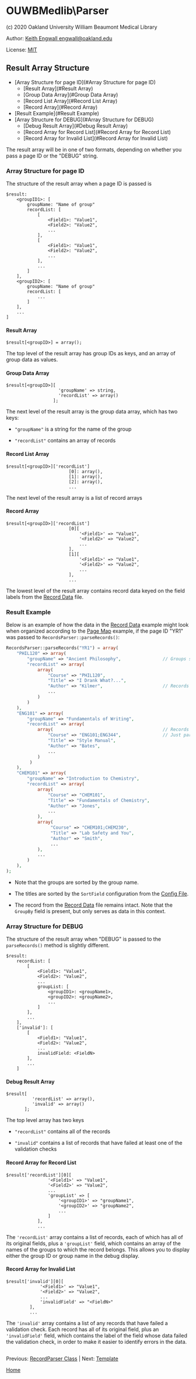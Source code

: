 # OUWBMedlib\Parser
(c) 2020 Oakland University William Beaumont Medical Library

Author: [Keith Engwall <engwall@oakland.edu>](mailto:engwall@oakland.edu)

License: [MIT](https://opensource.org/licenses/MIT)

## Result Array Structure
* [Array Structure for page ID](#Array Structure for page ID)
    * [Result Array](#Result Array)
    * [Group Data Array](#Group Data Array)
    * [Record List Array](#Record List Array)
    * [Record Array](#Record Array)
* [Result Example](#Result Example)
* [Array Structure for DEBUG](#Array Structure for DEBUG)
    * [Debug Result Array](#Debug Result Array)
    * [Record Array for Record List](#Record Array for Record List)
    * [Record Array for Invalid List](#Record Array for Invalid List)
    
The result array will be in one of two formats, depending
on whether you pass a page ID or the "DEBUG" string.

### Array Structure for page ID
The structure of the result array when a page ID is passed
is 
```
$result:
    <groupID1>: [
        groupName: "Name of group"
        recordList: [
            [
                <Field1>: "Value1",
                <Field2>: "Value2",
                ...
            ],
            [
                <Field1>: "Value1",
                <Field2>: "Value2",
                ...
            ],
            ...
        ]
    ],
    <groupID2>: [
        groupName: "Name of group"
        recordList: [
            ...
        ]
    ],
    ...
]          
```

#### Result Array
```
$result[<groupID>] = array();
```
The top level of the result array has group IDs as keys,
and an array of group data as values.

#### Group Data Array
```
$result[<groupID>][
                    'groupName' => string,
                    'recordList' => array()
                  ];

```
The next level of the result array is the group data
array, which has two keys:
* `"groupName"` is a string for the name of the group

* `"recordList"` contains an array of records

#### Record List Array
```
$result[<groupID>]['recordList']
                        [0]: array(),
                        [1]: array(),
                        [2]: array(),
                        ...
```
The next level of the result array is a list of record arrays

#### Record Array
```
$result[<groupID>]['recordList']
                        [0][
                            '<Field1>' => "Value1",
                            '<Field2>' => "Value2",
                            ...
                        ],
                        [1][
                            '<Field1>' => "Value1",
                            '<Field2>' => "Value2",
                            ...
                        ],
                        ...
```
The lowest level of the result array contains record data
keyed on the field labels from the [Record Data](RecordData.md) file.

### Result Example
Below is an example of how the data in the [Record Data](RecordData.md) example
might look when organized according to the [Page Map](PageMap.md) example,
if the page ID "YR1" was passed to `RecordsParser::parseRecords()`:
```php
RecordsParser::parseRecords("YR1") = array(
    "PHIL120" => array(
        "groupName" => "Ancient Philosophy",                // Groups sorted by name
        "recordList" => array(
            array(
                "Course" => "PHIL120",
                "Title" => "I Drank What?...",
                "Author" => "Kilmer",                       // Records sorted by SortField
                ...
            )
        )   
    ),
    "ENG101" => array(
        "groupName" => "Fundamentals of Writing",           
        "recordList" => array(
            array(                                          // Records are left intact
                "Course" => "ENG101;ENG344",                // Just part of the record
                "Title" => "Style Manual",
                "Author" => "Bates",
                ...
            )                                         
         )
    ),                                                 
    "CHEM101" => array(                                     
        "groupName" => "Introduction to Chemistry",         
        "recordList" => array(                              
            array(                                          
                "Course" => "CHEM101",
                "Title" => "Fundamentals of Chemistry",
                "Author" => "Jones",
                ...                                         
            ),
            array(                                          
                 "Course" => "CHEM101;CHEM230",
                 "Title" => "Lab Safety and You",
                 "Author" => "Smith",
                 ...                                           
            ),
            ...                                             
        )
    ),
);
```
* Note that the groups are sorted by the group name.

* The titles are sorted by the `SortField` configuration 
from the [Config File](Config.md).

* The record from the [Record Data](RecordData.md) file 
remains intact. Note that the `GroupBy` field is present, 
but only serves as data in this context.

### Array Structure for DEBUG
The structure of the result array when "DEBUG" is passed to the
`parseRecords()` method is slightly different.

```
$result:
    recordList: [
        [
            <Field1>: "Value1",
            <Field2>: "Value2",
            ...
            groupList: [
                <groupID1>: <groupName1>,
                <groupID2>: <groupName2>,
                ...
            ]
        ],
        ...
    ],
    ['invalid']: [
        [
            <Field1>: "Value1",
            <Field2>: "Value2",
            ...
            invalidField: <FieldN>
        ],
        ...        
    ]    
```
#### Debug Result Array
```
$result[
          'recordList' => array(),
          'invalid' => array()
       ];
```
The top level array has two keys
* `"recordList"` contains all of the records

* `"invalid"` contains a list of records that have 
failed at least one of the validation checks

#### Record Array for Record List
```
$result['recordList'][0][
                '<Field1>' => "Value1",
                '<Field2>' => "Value2",
                ...
                'groupList' => [
                    '<groupID1>' => "groupName1",
                    '<groupID2>' => "groupName2",
                    ...
                ]
            ],
            ...
```
The `'recordList'` array contains a list of records, 
each of which has all of its original fields, plus
a `'groupList'` field, which contains an array of the names
of the groups to which the record belongs.  This allows you
to display either the group ID or group name in the debug display.

#### Record Array for Invalid List
```
$result['invalid'][0][
             '<Field1>' => "Value1",
             '<Field2>' => "Value2",
             ...
             'invalidField' => "<FieldN>"
         ],
         ...
```
The `'invalid'` array contains a list of any records that have
failed a validation check.  Each record has all of its
original field, plus an `'invalidField'` field, which contains
the label of the field whose data failed the validation check,
in order to make it easier to identify errors in the data.


##
Previous: [RecordParser Class](RecordParser.md) | Next: [Template](Template.md)

[Home](../README.md)